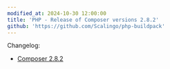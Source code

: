 ```yaml
---
modified_at: 2024-10-30 12:00:00
title: 'PHP - Release of Composer versions 2.8.2'
github: 'https://github.com/Scalingo/php-buildpack'
---
```


Changelog:

* [Composer 2.8.2](https://github.com/composer/composer/releases/tag/2.8.2)
